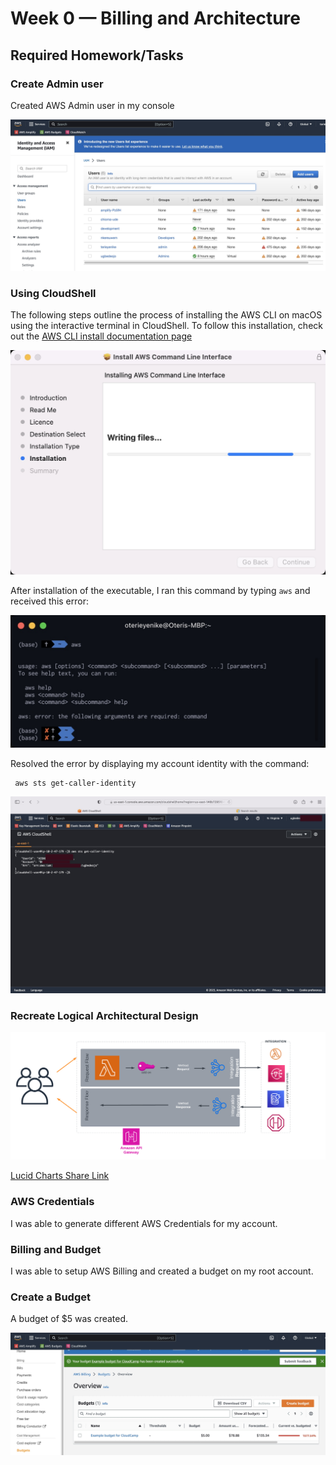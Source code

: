 # Week 0 — Billing and Architecture

## Required Homework/Tasks

### Create Admin user

Created AWS Admin user in my console

![admin user](../_docs/assets/aws-admin-user.jpg)


### Using CloudShell

The following steps outline the process of installing the AWS CLI on macOS using the interactive terminal in CloudShell. To follow this installation, check out the [AWS CLI install documentation page](https://docs.aws.amazon.com/cli/latest/userguide/getting-started-install.html)


![AWS CLI prompt](../_docs/assets/aws-cli.jpg)

After installation of the executable, I ran this command by typing `aws` and received this error:

![message prompt](../_docs/assets/aws-prompt-in-terminal.jpg)


Resolved the error by displaying my account identity with the command:

```
 aws sts get-caller-identity
```

![aws identity](../_docs/assets/identity.jpg)

### Recreate Logical Architectural Design

![conceptual diagram](../_docs/assets/Cruddur-conceptual-diagram.png)

[Lucid Charts Share Link](https://lucid.app/lucidchart/531d8a6c-aceb-4319-abbe-ff8b659754c6/edit?viewport_loc=-4034%2C-21%2C2607%2C1502%2C0_0&invitationId=inv_54e0dc7c-929f-4083-918d-91a6f2e5d94a)


### AWS Credentials

I was able to generate different AWS Credentials for my account. 

### Billing and Budget

I was able to setup AWS Billing and created a budget on my root account.

### Create a Budget

A budget of $5 was created.


![aws budget](../_docs/assets/aws-budget.jpg)

